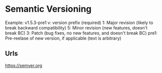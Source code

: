 # Semantic Versioning

Example: v1.5.3-pre1
v: version prefix (required)
1: Major revision (likely to break backward compatibility)
5: Minor revision (new features, doesn't break BC)
3: Patch (bug fixes, no new features, and doesn't break BC)
pre1: Pre-reelase of new version, if applicable (text is arbitrary)

## Urls
https://semver.org

